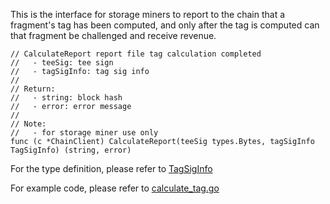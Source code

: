 This is the interface for storage miners to report to the chain that a fragment's tag has been computed, and only after the tag is computed can that fragment be challenged and receive revenue.

```golang
// CalculateReport report file tag calculation completed
//   - teeSig: tee sign
//   - tagSigInfo: tag sig info
//
// Return:
//   - string: block hash
//   - error: error message
//
// Note:
//   - for storage miner use only
func (c *ChainClient) CalculateReport(teeSig types.Bytes, tagSigInfo TagSigInfo) (string, error)
```

For the type definition, please refer to [TagSigInfo](../chain_type.md#TagSigInfo)

For example code, please refer to [calculate_tag.go](https://github.com/CESSProject/cess-miner/blob/main/node/calculate_tag.go)